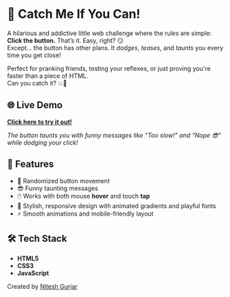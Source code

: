 # 🎯 Catch Me If You Can!

A hilarious and addictive little web challenge where the rules are simple:  
**Click the button.** That’s it. Easy, right? 😏  
Except... the button has other plans. It *dodges*, *teases*, and *taunts* you every time you get close!  

Perfect for pranking friends, testing your reflexes, or just proving you're faster than a piece of HTML.  
Can you catch it? 💥🎯




## 🌐 Live Demo

[**Click here to try it out!**](https://niteshgurjarr.github.io/hover-dodger/)  
 
*The button taunts you with funny messages like “Too slow!” and “Nope 😎” while dodging your click!*



## 🚀 Features

- 🎲 Randomized button movement
- 😎 Funny taunting messages
- 🖱️ Works with both mouse **hover** and touch **tap**
- 🎨 Stylish, responsive design with animated gradients and playful fonts
- ⚡ Smooth animations and mobile-friendly layout



## 🛠️ Tech Stack

- **HTML5**
- **CSS3**
- **JavaScript**



Created by [Nitesh Gurjar](https://github.com/niteshgurjarr)

